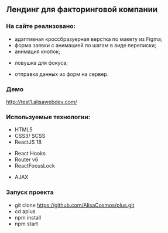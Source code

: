 ## Лендинг для факторинговой компании

### На сайте реализовано:

- адаптивная кроссбразуерная верстка по макету из Figma;
- форма заявки с анимацией по шагам в виде переписки;
- анимация кнопок;

* ловушка для фокуса;

- отправка данных из форм на сервер.

### Демо

http://test1.alisawebdev.com/

### Используемые технологии:

- HTML5
- СSS3/ SCSS
- ReactJS 18

* React Hooks
* Router v6
* ReactFocusLock

- AJAX

### Запуск проекта

- git clone https://github.com/AlisaCosmos/plus.git
- cd aplus
- npm install
- npm start
